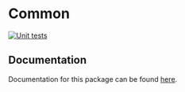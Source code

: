 # Common

[![Unit tests](https://github.com/sweetrpg/common/actions/workflows/python-tests.yml/badge.svg)](https://github.com/sweetrpg/common/actions/workflows/python-tests.yml)

## Documentation

Documentation for this package can be found [here](https://sweetrpg.github.io/common).
